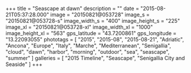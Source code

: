 +++
title = "Seascape at dawn"
description = ""
date = "2015-08-21T05:37:28.000"
image = "20150821@053728"
image_s = "20150821@053728-s"
image_width_s = "400"
image_height_s = "225"
image_xl = "20150821@053728-xl"
image_width_xl = "1000"
image_height_xl = "563"
gps_latitude = "43.7200861"
gps_longitude = "13.22093055"
phototags = [ "2015", "2015-08", "2015-08-21", "Adriatic", "Ancona", "Europe", "Italy", "Marche", "Mediterranean", "Senigallia", "cloud", "dawn", "harbor", "morning", "outdoor", "sea", "seascape", "summer" ]
galleries = [ "2015 Timeline", "Seascape", "Senigallia City and Seaside" ]
+++
